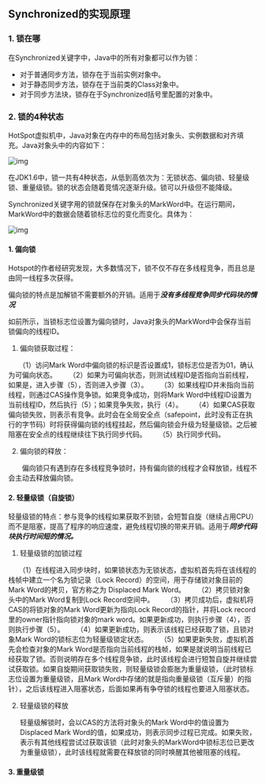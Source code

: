 ## Synchronized的实现原理

### 1. 锁在哪

在Synchronized关键字中，Java中的所有对象都可以作为锁：

 - 对于普通同步方法，锁存在于当前实例对象中。
 - 对于静态同步方法，锁存在于当前类的Class对象中。
 - 对于同步方法块，锁存在于Synchronized括号里配置的对象中。

### 2. 锁的4种状态

HotSpot虚拟机中，Java对象在内存中的布局包括对象头、实例数据和对齐填充。Java对象头中的内容如下：

![img](http://images2015.cnblogs.com/blog/731716/201703/731716-20170302104003563-2094361065.png)

在JDK1.6中，锁一共有4种状态，从低到高依次为：无锁状态、偏向锁、轻量级锁、重量级锁。锁的状态会随着竞情况逐渐升级。锁可以升级但不能降级。

Synchronized关键字用的锁就保存在对象头的MarkWord中。在运行期间，MarkWord中的数据会随着锁标志位的变化而变化。具体为：

![img](https://img-blog.csdn.net/20151217151455512?watermark/2/text/aHR0cDovL2Jsb2cuY3Nkbi5uZXQv/font/5a6L5L2T/fontsize/400/fill/I0JBQkFCMA==/dissolve/70/gravity/Center)



#### 1. 偏向锁

Hotspot的作者经研究发现，大多数情况下，锁不仅不存在多线程竞争，而且总是由同一线程多次获得。

偏向锁的特点是加解锁不需要额外的开销。适用于***没有多线程竞争同步代码块的情况***

如前所示，当锁标志位设置为偏向锁时，Java对象头的MarkWord中会保存当前锁偏向的线程ID。

1. 偏向锁获取过程：	

　　（1）访问Mark Word中偏向锁的标识是否设置成1，锁标志位是否为01，确认为可偏向状态。
　　（2）如果为可偏向状态，则测试线程ID是否指向当前线程，如果是，进入步骤（5），否则进入步骤（3）。
　　（3）如果线程ID并未指向当前线程，则通过CAS操作竞争锁。如果竞争成功，则将Mark Word中线程ID设置为当前线程ID，然后执行（5）；如果竞争失败，执行（4）。
　　（4）如果CAS获取偏向锁失败，则表示有竞争。此时会在全局安全点（safepoint，此时没有正在执行的字节码）时将获得偏向锁的线程挂起，然后偏向锁会升级为轻量级锁。之后被阻塞在安全点的线程继续往下执行同步代码。
　　（5）执行同步代码。

2. 偏向锁的释放：

　　偏向锁只有遇到存在多线程竞争锁时，持有偏向锁的线程才会释放锁，线程不会主动去释放偏向锁。

#### 2. 轻量级锁（自旋锁）
轻量级锁的特点：参与竞争的线程如果获取不到锁，会短暂自旋（继续占用CPU）而不是阻塞，提高了程序的响应速度，避免线程切换的带来开销。适用于***同步代码块执行时间短的情况。***

1. 轻量级锁的加锁过程

　　（1）在线程进入同步块时，如果锁状态为无锁状态，虚拟机首先将在该线程的栈帧中建立一个名为锁记录（Lock Record）的空间，用于存储锁对象目前的Mark Word的拷贝，官方称之为 Displaced Mark Word。
　　（2）拷贝锁对象头中的Mark Word复制到Lock Record空间中。
　　（3）拷贝成功后，虚拟机将CAS的将锁对象的Mark Word更新为指向Lock Record的指针，并将Lock record里的owner指针指向锁对象的mark word。如果更新成功，则执行步骤（4），否则执行步骤（5）。
　　（4）如果更新成功，则表示该线程已经获取了锁，且锁对象Mark Word的锁标志位为轻量级锁定状态。
　　（5）如果更新失败，虚拟机首先会检查对象的Mark Word是否指向当前线程的栈帧，如果是就说明当前线程已经获取了锁。否则说明存在多个线程竞争锁，此时该线程会进行短暂自旋并继续尝试获取锁。如果自旋期间获取锁失败，则轻量级锁会膨胀为重量级锁，（此时锁标志位设置为重量级锁，且Mark Word中存储的就是指向重量级锁（互斥量）的指针），之后该线程进入阻塞状态，后面如果再有争夺锁的线程也要进入阻塞状态。 

2. 轻量级锁的释放

   轻量级解锁时，会以CAS的方法将对象头的Mark Word中的值设置为Displaced Mark Word的值，如果成功，则表示同步过程已完成。如果失败，表示有其他线程尝试过获取该锁（此时对象头的MarkWord中锁标志位已更改为重量级锁），此时该线程就需要在释放锁的同时唤醒其他被阻塞的线程。

#### 3. 重量级锁


